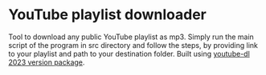 # YouTube playlist downloader
Tool to download any public YouTube playlist as mp3.
Simply run the main script of the program in src directory and follow the steps, by providing link to your playlist and path to your destination folder.
Built using [youtube-dl 2023 version package](https://github.com/ytdl-patched/youtube-dl/releases/tag/2023.05.26.810).
